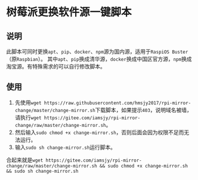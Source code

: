 # 树莓派更换软件源一键脚本
## 说明
此脚本可同时更换`apt`、`pip`、`docker`、`npm`源为国内源，适用于`RaspiOS Buster`（原`Raspbian`）。
其中`apt`、`pip`换成清华源，`docker`换成中国区官方源，`npm`换成淘宝源。有特殊需求的可以自行修改脚本。
## 使用
1. 先使用`wget https://raw.githubusercontent.com/hmsjy2017/rpi-mirror-change/master/change-mirror.sh`下载脚本，如果提示`403`，说明域名被墙，请执行`wget https://gitee.com/iamsjy/rpi-mirror-change/raw/master/change-mirror.sh`。
2. 然后输入`sudo chmod +x change-mirror.sh`，否则后面会因为权限不足而无法运行。
3. 输入`sudo sh change-mirror.sh`运行脚本。

合起来就是`wget https://gitee.com/iamsjy/rpi-mirror-change/raw/master/change-mirror.sh && sudo chmod +x change-mirror.sh && sudo sh change-mirror.sh`
